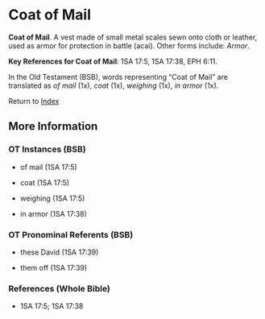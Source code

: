 # Coat of Mail
**Coat of Mail**. 
A vest made of small metal scales sewn onto cloth or leather, used as armor for protection in battle (acai). 
Other forms include: 
*Armor*. 


**Key References for Coat of Mail**: 
1SA 17:5, 1SA 17:38, EPH 6:11. 


In the Old Testament (BSB), words representing “Coat of Mail” are translated as 
*of mail* (1x), *coat* (1x), *weighing* (1x), *in armor* (1x). 




Return to [Index](00-Index.md)

## More Information

### OT Instances (BSB)

* of mail (1SA 17:5)

* coat (1SA 17:5)

* weighing (1SA 17:5)

* in armor (1SA 17:38)



### OT Pronominal Referents (BSB)

* these David (1SA 17:39)

* them off (1SA 17:39)



### References (Whole Bible)

* 1SA 17:5; 1SA 17:38



